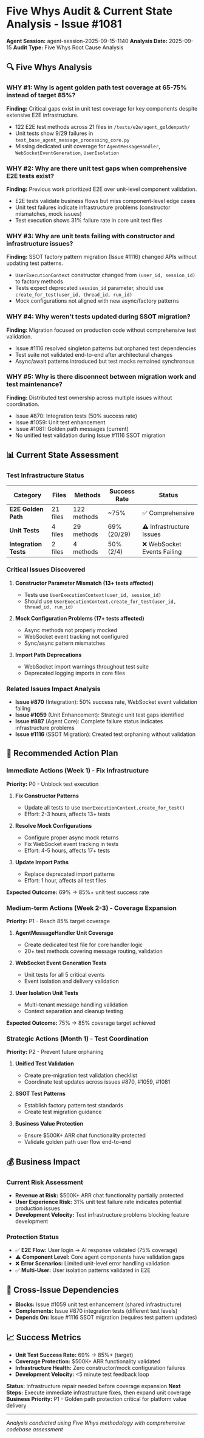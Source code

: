 # Five Whys Audit & Current State Analysis - Issue #1081

**Agent Session:** agent-session-2025-09-15-1140
**Analysis Date:** 2025-09-15
**Audit Type:** Five Whys Root Cause Analysis

## 🔍 Five Whys Analysis

### WHY #1: Why is agent golden path test coverage at 65-75% instead of target 85%?
**Finding:** Critical gaps exist in unit test coverage for key components despite extensive E2E infrastructure.
- 122 E2E test methods across 21 files in `/tests/e2e/agent_goldenpath/`
- Unit tests show 9/29 failures in `test_base_agent_message_processing_core.py`
- Missing dedicated unit coverage for `AgentMessageHandler`, `WebSocketEventGeneration`, `UserIsolation`

### WHY #2: Why are there unit test gaps when comprehensive E2E tests exist?
**Finding:** Previous work prioritized E2E over unit-level component validation.
- E2E tests validate business flows but miss component-level edge cases
- Unit test failures indicate infrastructure problems (constructor mismatches, mock issues)
- Test execution shows 31% failure rate in core unit test files

### WHY #3: Why are unit tests failing with constructor and infrastructure issues?
**Finding:** SSOT factory pattern migration (Issue #1116) changed APIs without updating test patterns.
- `UserExecutionContext` constructor changed from `(user_id, session_id)` to factory methods
- Tests expect deprecated `session_id` parameter, should use `create_for_test(user_id, thread_id, run_id)`
- Mock configurations not aligned with new async/factory patterns

### WHY #4: Why weren't tests updated during SSOT migration?
**Finding:** Migration focused on production code without comprehensive test validation.
- Issue #1116 resolved singleton patterns but orphaned test dependencies
- Test suite not validated end-to-end after architectural changes
- Async/await patterns introduced but test mocks remained synchronous

### WHY #5: Why is there disconnect between migration work and test maintenance?
**Finding:** Distributed test ownership across multiple issues without coordination.
- Issue #870: Integration tests (50% success rate)
- Issue #1059: Unit test enhancement
- Issue #1081: Golden path messages (current)
- No unified test validation during Issue #1116 SSOT migration

## 📊 Current State Assessment

### Test Infrastructure Status
| Category | Files | Methods | Success Rate | Status |
|----------|--------|---------|--------------|--------|
| **E2E Golden Path** | 21 files | 122 methods | ~75% | ✅ Comprehensive |
| **Unit Tests** | 4 files | 29 methods | 69% (20/29) | ⚠️ Infrastructure Issues |
| **Integration Tests** | 2 files | 4 methods | 50% (2/4) | ❌ WebSocket Events Failing |

### Critical Issues Discovered
1. **Constructor Parameter Mismatch (13+ tests affected)**
   - Tests use `UserExecutionContext(user_id, session_id)`
   - Should use `UserExecutionContext.create_for_test(user_id, thread_id, run_id)`

2. **Mock Configuration Problems (17+ tests affected)**
   - Async methods not properly mocked
   - WebSocket event tracking not configured
   - Sync/async pattern mismatches

3. **Import Path Deprecations**
   - WebSocket import warnings throughout test suite
   - Deprecated logging imports in core files

### Related Issues Impact Analysis
- **Issue #870** (Integration): 50% success rate, WebSocket event validation failing
- **Issue #1059** (Unit Enhancement): Strategic unit test gaps identified
- **Issue #887** (Agent Core): Complete failure status indicates infrastructure problems
- **Issue #1116** (SSOT Migration): Created test orphaning without validation

## 🚀 Recommended Action Plan

### **Immediate Actions (Week 1)** - Fix Infrastructure
**Priority:** P0 - Unblock test execution

1. **Fix Constructor Patterns**
   - Update all tests to use `UserExecutionContext.create_for_test()`
   - Effort: 2-3 hours, affects 13+ tests

2. **Resolve Mock Configurations**
   - Configure proper async mock returns
   - Fix WebSocket event tracking in tests
   - Effort: 4-5 hours, affects 17+ tests

3. **Update Import Paths**
   - Replace deprecated import patterns
   - Effort: 1 hour, affects all test files

**Expected Outcome:** 69% → 85%+ unit test success rate

### **Medium-term Actions (Week 2-3)** - Coverage Expansion
**Priority:** P1 - Reach 85% target coverage

1. **AgentMessageHandler Unit Coverage**
   - Create dedicated test file for core handler logic
   - 20+ test methods covering message routing, validation

2. **WebSocket Event Generation Tests**
   - Unit tests for all 5 critical events
   - Event isolation and delivery validation

3. **User Isolation Unit Tests**
   - Multi-tenant message handling validation
   - Context separation and cleanup testing

**Expected Outcome:** 75% → 85% coverage target achieved

### **Strategic Actions (Month 1)** - Test Coordination
**Priority:** P2 - Prevent future orphaning

1. **Unified Test Validation**
   - Create pre-migration test validation checklist
   - Coordinate test updates across issues #870, #1059, #1081

2. **SSOT Test Patterns**
   - Establish factory pattern test standards
   - Create test migration guidance

3. **Business Value Protection**
   - Ensure $500K+ ARR chat functionality protected
   - Validate golden path user flow end-to-end

## 💰 Business Impact

### Current Risk Assessment
- **Revenue at Risk:** $500K+ ARR chat functionality partially protected
- **User Experience Risk:** 31% unit test failure rate indicates potential production issues
- **Development Velocity:** Test infrastructure problems blocking feature development

### Protection Status
- ✅ **E2E Flow:** User login → AI response validated (75% coverage)
- ⚠️ **Component Level:** Core agent components have validation gaps
- ❌ **Error Scenarios:** Limited unit-level error handling validation
- ✅ **Multi-User:** User isolation patterns validated in E2E

## 🔗 Cross-Issue Dependencies
- **Blocks:** Issue #1059 unit test enhancement (shared infrastructure)
- **Complements:** Issue #870 integration tests (different test levels)
- **Depends On:** Issue #1116 SSOT migration (requires test pattern updates)

## 📈 Success Metrics
- **Unit Test Success Rate:** 69% → 85%+ (target)
- **Coverage Protection:** $500K+ ARR functionality validated
- **Infrastructure Health:** Zero constructor/mock configuration failures
- **Development Velocity:** <5 minute test feedback loop

**Status:** Infrastructure repair needed before coverage expansion
**Next Steps:** Execute immediate infrastructure fixes, then expand unit coverage
**Business Priority:** P1 - Golden path protection critical for platform value delivery

---
*Analysis conducted using Five Whys methodology with comprehensive codebase assessment*